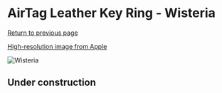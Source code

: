 # AirTag Leather Key Ring - Wisteria

[Return to previous page](/airtag)

[High-resolution image from Apple](https://store.storeimages.cdn-apple.com/8756/as-images.apple.com/is/MMFC3?wid=4500&hei=4500&fmt=png)

<div style="width: 512px"><img src="/almost_uncompressed/MMFC3.webp" alt="Wisteria"></div>

## Under construction
